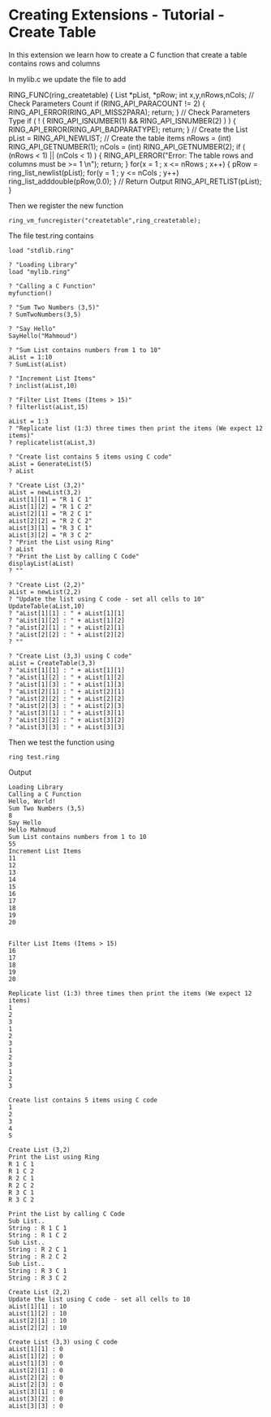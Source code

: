Creating Extensions - Tutorial - Create Table
=============================================

In this extension we learn how to create a C function that create a table contains rows and columns

In mylib.c we update the file to add 

RING_FUNC(ring_createtable)
{
	List *pList, *pRow;
	int x,y,nRows,nCols;
	// Check Parameters Count
		if (RING_API_PARACOUNT != 2) {
			RING_API_ERROR(RING_API_MISS2PARA);
			return;
		}
	// Check Parameters Type
		if ( ! ( RING_API_ISNUMBER(1) && RING_API_ISNUMBER(2) ) ) {
			RING_API_ERROR(RING_API_BADPARATYPE);
			return;
		}
	// Create the List
		pList = RING_API_NEWLIST;
	// Create the table items
		nRows = (int) RING_API_GETNUMBER(1);
		nCols = (int) RING_API_GETNUMBER(2);
		if ( (nRows < 1) || (nCols < 1) ) {
			RING_API_ERROR("Error: The table rows and columns must be >= 1 \n");
			return;
		}
		for(x = 1 ; x <= nRows ; x++) {
			pRow = ring_list_newlist(pList);
			for(y = 1 ; y <= nCols ; y++) 
				ring_list_adddouble(pRow,0.0);
		}
	// Return Output
		RING_API_RETLIST(pList);
}


Then we register the new function

	ring_vm_funcregister("createtable",ring_createtable);

The file test.ring contains

	load "stdlib.ring"

	? "Loading Library"
	load "mylib.ring"

	? "Calling a C Function"
	myfunction()

	? "Sum Two Numbers (3,5)"
	? SumTwoNumbers(3,5)

	? "Say Hello"
	SayHello("Mahmoud")

	? "Sum List contains numbers from 1 to 10"
	aList = 1:10
	? SumList(aList)

	? "Increment List Items"
	? inclist(aList,10)

	? "Filter List Items (Items > 15)"
	? filterlist(aList,15)

	aList = 1:3
	? "Replicate list (1:3) three times then print the items (We expect 12 items)"
	? replicatelist(aList,3)

	? "Create list contains 5 items using C code"
	aList = GenerateList(5)
	? aList

	? "Create List (3,2)"
	aList = newList(3,2)
	aList[1][1] = "R 1 C 1"
	aList[1][2] = "R 1 C 2"
	aList[2][1] = "R 2 C 1"
	aList[2][2] = "R 2 C 2"
	aList[3][1] = "R 3 C 1"
	aList[3][2] = "R 3 C 2"
	? "Print the List using Ring"
	? aList
	? "Print the List by calling C Code"
	displayList(aList)
	? ""

	? "Create List (2,2)"
	aList = newList(2,2)
	? "Update the list using C code - set all cells to 10"
	UpdateTable(aList,10)
	? "aList[1][1] : " + aList[1][1]
	? "aList[1][2] : " + aList[1][2]
	? "aList[2][1] : " + aList[2][1]
	? "aList[2][2] : " + aList[2][2]
	? ""

	? "Create List (3,3) using C code"
	aList = CreateTable(3,3)
	? "aList[1][1] : " + aList[1][1]
	? "aList[1][2] : " + aList[1][2]
	? "aList[1][3] : " + aList[1][3]
	? "aList[2][1] : " + aList[2][1]
	? "aList[2][2] : " + aList[2][2]
	? "aList[2][3] : " + aList[2][3]
	? "aList[3][1] : " + aList[3][1]
	? "aList[3][2] : " + aList[3][2]
	? "aList[3][3] : " + aList[3][3]

Then we test the function using

	ring test.ring

Output

	Loading Library
	Calling a C Function
	Hello, World!
	Sum Two Numbers (3,5)
	8
	Say Hello
	Hello Mahmoud
	Sum List contains numbers from 1 to 10
	55
	Increment List Items
	11
	12
	13
	14
	15
	16
	17
	18
	19
	20


	Filter List Items (Items > 15)
	16
	17
	18
	19
	20

	Replicate list (1:3) three times then print the items (We expect 12 items)
	1
	2
	3
	1
	2
	3
	1
	2
	3
	1
	2
	3

	Create list contains 5 items using C code
	1
	2
	3
	4
	5

	Create List (3,2)
	Print the List using Ring
	R 1 C 1
	R 1 C 2
	R 2 C 1
	R 2 C 2
	R 3 C 1
	R 3 C 2

	Print the List by calling C Code
	Sub List..
	String : R 1 C 1
	String : R 1 C 2
	Sub List..
	String : R 2 C 1
	String : R 2 C 2
	Sub List..
	String : R 3 C 1
	String : R 3 C 2

	Create List (2,2)
	Update the list using C code - set all cells to 10
	aList[1][1] : 10
	aList[1][2] : 10
	aList[2][1] : 10
	aList[2][2] : 10

	Create List (3,3) using C code
	aList[1][1] : 0
	aList[1][2] : 0
	aList[1][3] : 0
	aList[2][1] : 0
	aList[2][2] : 0
	aList[2][3] : 0
	aList[3][1] : 0
	aList[3][2] : 0
	aList[3][3] : 0
